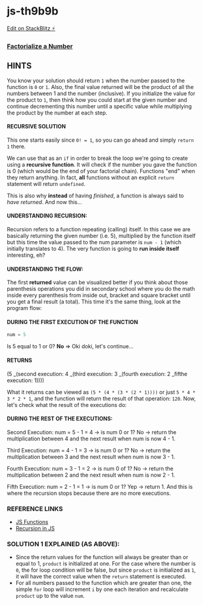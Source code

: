 # js-th9b9b

[Edit on StackBlitz ⚡️](https://stackblitz.com/edit/js-th9b9b)

### [Factorialize a Number](https://www.freecodecamp.org/learn/javascript-algorithms-and-data-structures/basic-algorithm-scripting/factorialize-a-number)


## HINTS

You know your solution should return `1` when the number passed to the function is `0` or `1`.  Also, the final value returned will be the product of all the numbers between 1 and the number (inclusive).  If you initialize the value for the product to `1`, then think how you could start at the given number and continue decrementing this number until a specific value while multiplying the product by the number at each step.

#### RECURSIVE SOLUTION
This one starts easily since `0! = 1`, so you can go ahead and simply `return 1` there.

We can use that as an `if` in order to break the loop we're going to create using a **recursive function**.  It will check if the number you gave the function is 0 (which would be the end of your factorial chain).  Functions "end" when they return anything.  In fact, **all** functions without an explicit `return` statement will return `undefined`.

This is also why **instead** of having *finished*, a function is always said to *have returned*.  And now this...

#### UNDERSTANDING RECURSION:
Recursion refers to a function repeating (calling) itself.  In this case we are basically returning the given number (i.e. 5), multiplied by the function itself but this time the value passed to the num parameter is `num - 1` (which initially translates to 4).  The very function is going to **run inside itself** interesting, eh?

#### UNDERSTANDING THE FLOW:
The first **returned** value can be visualized better if you think about those parenthesis operations you did in secondary school where you do the math inside every parenthesis from inside out, bracket and square bracket until you get a final result (a total).  This time it's the same thing, look at the program flow:

#### DURING THE FIRST EXECUTION OF THE FUNCTION
```js
num = 5
```
Is 5 equal to 1 or 0?  **No** => Oki doki, let's continue...
#### RETURNS
(5 _(second execution: 4 _(third execution: 3 _(fourth execution: 2 _fifthe execution: 1))))

What it returns can be viewed as `(5 * (4 * (3 * (2 * 1))))` or just `5 * 4 * 3 * 2 * 1`, and the function will return the result of that operation: `120`.  Now, let's check what the result of the executions do:

#### DURING THE REST OF THE EXECUTIONS:
Second Execution: num = 5 - 1 = 4 -> is num 0 or 1? No 
-> return the multiplication between 4 and the next result when num is now 4 - 1.

Third Execution: num = 4 - 1 = 3 -> is num 0 or 1? No 
-> return the multiplication between 3 and the next result when num is now 3 - 1.

Fourth Execution: num = 3 - 1 = 2 -> is num 0 of 1? No 
-> return the multiplication between 2 and the next result when num is now 2 - 1.

Fifth Execution: num = 2 - 1 = 1 -> is num 0 or 1? Yep 
-> return 1.  And this is where the recursion stops because there are no more executions.

### REFERENCE LINKS
- [JS Functions](https://www.youtube.com/watch?v=R8SjM4DKK80)
- [Recursion in JS](https://www.youtube.com/watch?v=k7-N8R0-KY4)


### SOLUTION 1 EXPLAINED (AS ABOVE):
- Since the return values for the function will always be greater than or equal to 1, `product` is initialized at one.  For the case where the number is `0`, the for loop condition will be false, but since `product` is initialized as `1`, it will have the correct value when the `return` statement is executed.
- For all numbers passed to the function which are greater than one, the simple `for` loop will increment `i` by one each iteration and recalculate `product` up to the value `num`.

